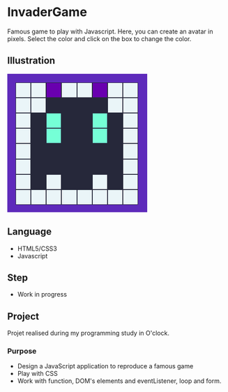 # InvaderGame
Famous game to play with Javascript. Here, you can create an avatar in pixels. Select the color and click on the box to change the color. 


## Illustration
![Exemple of Alien pixel](img/rendering.png)

## Language
- HTML5/CSS3
- Javascript

## Step
- Work in progress

## Project
Projet realised during my programming study in O'clock. 

### Purpose
- Design a JavaScript application to reproduce a famous game
- Play with CSS
- Work with function, DOM's elements and eventListener, loop and form.
